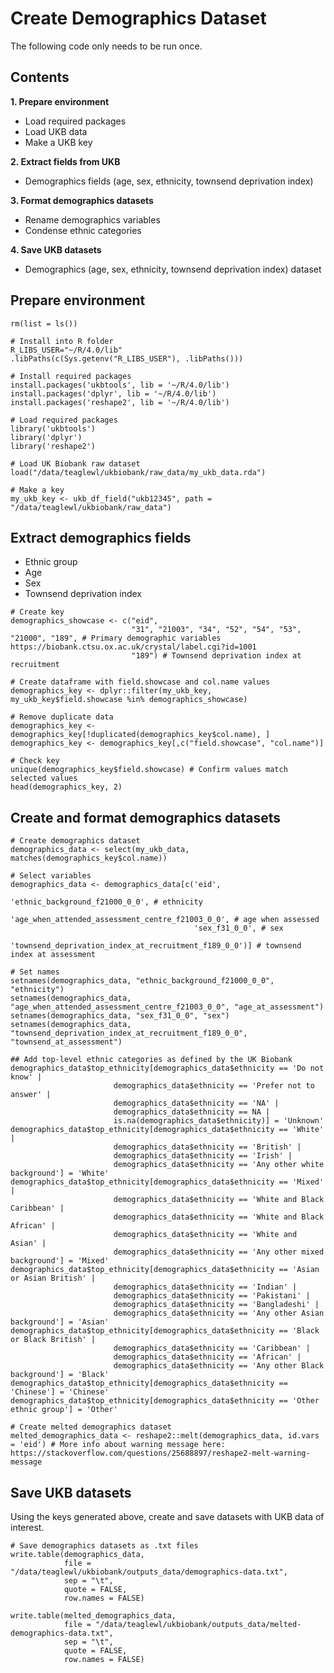 # Create Demographics Dataset
The following code only needs to be run once.  

## Contents

**1. Prepare environment**  
- Load required packages  
- Load UKB data  
- Make a UKB key  

**2. Extract fields from UKB**  
- Demographics fields (age, sex, ethnicity, townsend deprivation index)  

**3. Format demographics datasets**  
- Rename demographics variables  
- Condense ethnic categories  

**4. Save UKB datasets**  
- Demographics (age, sex, ethnicity, townsend deprivation index) dataset  

## Prepare environment

```{r prep}
rm(list = ls())
```

```{r prep2}
# Install into R folder
R_LIBS_USER="~/R/4.0/lib"
.libPaths(c(Sys.getenv("R_LIBS_USER"), .libPaths()))

# Install required packages
install.packages('ukbtools', lib = '~/R/4.0/lib')
install.packages('dplyr', lib = '~/R/4.0/lib')
install.packages('reshape2', lib = '~/R/4.0/lib')
```

```{r prep3}
# Load required packages
library('ukbtools')
library('dplyr')
library('reshape2')
```

```{r prep4}
# Load UK Biobank raw dataset
load("/data/teaglewl/ukbiobank/raw_data/my_ukb_data.rda")
```

```{r prep5}
# Make a key
my_ukb_key <- ukb_df_field("ukb12345", path = "/data/teaglewl/ukbiobank/raw_data")
```

## Extract demographics fields
* Ethnic group
* Age
* Sex
* Townsend deprivation index

```{r extract}
# Create key
demographics_showcase <- c("eid", 
                           "31", "21003", "34", "52", "54", "53", "21000", "189", # Primary demographic variables https://biobank.ctsu.ox.ac.uk/crystal/label.cgi?id=1001
                           "189") # Townsend deprivation index at recruitment

# Create dataframe with field.showcase and col.name values
demographics_key <- dplyr::filter(my_ukb_key, my_ukb_key$field.showcase %in% demographics_showcase)

# Remove duplicate data
demographics_key <- demographics_key[!duplicated(demographics_key$col.name), ]
demographics_key <- demographics_key[,c("field.showcase", "col.name")]

# Check key
unique(demographics_key$field.showcase) # Confirm values match selected values
head(demographics_key, 2)
```

## Create and format demographics datasets

```{r create}
# Create demographics dataset
demographics_data <- select(my_ukb_data, matches(demographics_key$col.name))
```

```{r format}
# Select variables
demographics_data <- demographics_data[c('eid', 
                                         'ethnic_background_f21000_0_0', # ethnicity
                                         'age_when_attended_assessment_centre_f21003_0_0', # age when assessed
                                         'sex_f31_0_0', # sex
                                         'townsend_deprivation_index_at_recruitment_f189_0_0')] # townsend index at assessment

# Set names
setnames(demographics_data, "ethnic_background_f21000_0_0", "ethnicity")
setnames(demographics_data, "age_when_attended_assessment_centre_f21003_0_0", "age_at_assessment")
setnames(demographics_data, "sex_f31_0_0", "sex")
setnames(demographics_data, "townsend_deprivation_index_at_recruitment_f189_0_0", "townsend_at_assessment")
```

```{r format2}
## Add top-level ethnic categories as defined by the UK Biobank
demographics_data$top_ethnicity[demographics_data$ethnicity == 'Do not know' |
                       demographics_data$ethnicity == 'Prefer not to answer' |
                       demographics_data$ethnicity == 'NA' |
                       demographics_data$ethnicity == NA |
                       is.na(demographics_data$ethnicity)] = 'Unknown'
demographics_data$top_ethnicity[demographics_data$ethnicity == 'White' |
                       demographics_data$ethnicity == 'British' |
                       demographics_data$ethnicity == 'Irish' |
                       demographics_data$ethnicity == 'Any other white background'] = 'White'
demographics_data$top_ethnicity[demographics_data$ethnicity == 'Mixed' |
                       demographics_data$ethnicity == 'White and Black Caribbean' |
                       demographics_data$ethnicity == 'White and Black African' |
                       demographics_data$ethnicity == 'White and Asian' |
                       demographics_data$ethnicity == 'Any other mixed background'] = 'Mixed'
demographics_data$top_ethnicity[demographics_data$ethnicity == 'Asian or Asian British' |
                       demographics_data$ethnicity == 'Indian' |
                       demographics_data$ethnicity == 'Pakistani' |
                       demographics_data$ethnicity == 'Bangladeshi' |
                       demographics_data$ethnicity == 'Any other Asian background'] = 'Asian'
demographics_data$top_ethnicity[demographics_data$ethnicity == 'Black or Black British' |
                       demographics_data$ethnicity == 'Caribbean' |
                       demographics_data$ethnicity == 'African' |
                       demographics_data$ethnicity == 'Any other Black background'] = 'Black'
demographics_data$top_ethnicity[demographics_data$ethnicity == 'Chinese'] = 'Chinese'
demographics_data$top_ethnicity[demographics_data$ethnicity == 'Other ethnic group'] = 'Other'
```

```{r create2}
# Create melted demographics dataset
melted_demographics_data <- reshape2::melt(demographics_data, id.vars = 'eid') # More info about warning message here: https://stackoverflow.com/questions/25688897/reshape2-melt-warning-message
```

## Save UKB datasets
Using the keys generated above, create and save datasets with UKB data of interest.  

```{r save}
# Save demographics datasets as .txt files
write.table(demographics_data, 
            file = "/data/teaglewl/ukbiobank/outputs_data/demographics-data.txt", 
            sep = "\t", 
            quote = FALSE, 
            row.names = FALSE) 

write.table(melted_demographics_data, 
            file = "/data/teaglewl/ukbiobank/outputs_data/melted-demographics-data.txt", 
            sep = "\t", 
            quote = FALSE, 
            row.names = FALSE)
```
